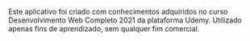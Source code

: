 Este aplicativo foi criado com conhecimentos adquiridos no curso Desenvolvimento Web Completo 2021 da plataforma Udemy.
Utilizado apenas fins de aprendizado, sem qualquer fim comercial.